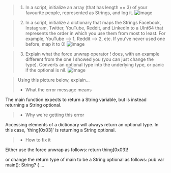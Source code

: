 > 1. In a script, initialize an array (that has length == 3) of your favourite people, represented as Strings, and log it.
![image](https://user-images.githubusercontent.com/104716561/168471288-380d9cfe-b573-4b96-ab1a-c2a15091c70d.png)

> 2. In a script, initialize a dictionary that maps the Strings Facebook, Instagram, Twitter, YouTube, Reddit, and LinkedIn to a UInt64 that represents the order in which you use them from most to least. For example, YouTube --> 1, Reddit --> 2, etc. If you've never used one before, map it to 0!
![image](https://user-images.githubusercontent.com/104716561/168471498-10bef2b8-ce89-4f12-8230-00c0016d5f6a.png)

> 3. Explain what the force unwrap operator ! does, with an example different from the one I showed you (you can just change the type).
Converts an optional type into the underlying type, or panic if the optional is nil.
![image](https://user-images.githubusercontent.com/104716561/168471857-60b98759-d67b-4d68-be31-566157e635db.png)

>Using this picture below, explain...
>- What the error message means

The main function expects to return a String variable, but is instead returning a String optional.

>- Why we're getting this error

Accessing elements of a dictionary will always return an optional type. In this case, 'thing[0x03]' is returning a String optional.

>- How to fix it

Either use the force unwrap as follows:
return thing[0x03]!

or change the return type of main to be a String optional as follows:
pub var main(): String? {
...

